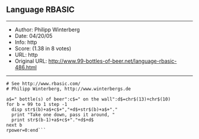 
## Language RBASIC ##
---
- Author: Philipp Winterberg
- Date: 04/20/05
- Info: http
- Score:  (1.38 in 8 votes)
- URL: http
- Original URL: http://www.99-bottles-of-beer.net/language-rbasic-486.html
---

```# RBASIC version of 99 Bottles of beer (Bottles.rbp)
# See http://www.rbasic.com/
# Philipp Winterberg, http://www.winterbergs.de
     
a$=" bottle(s) of beer":c$=" on the wall":d$=chr$(13)+chr$(10)
for b = 99 to 1 step -1 
  disp str$(b)+a$+c$+","+d$+str$(b)+a$+"."
  print "Take one down, pass it around, "
  print str$(b-1)+a$+c$+"."+d$+d$
next b
rpower=0:end```